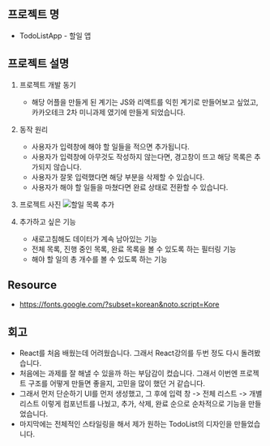  ## 프로젝트 명
- TodoListApp - 할일 앱 

## 프로젝트 설명 
1. 프로젝트 개발 동기
   - 해당 어플을 만들게 된 계기는 JS와 리액트를 익힌 계기로 만들어보고 싶었고, 카카오테크 2차 미니과제 였기에 만들게 되었습니다.
    
2. 동작 원리
    - 사용자가 입력창에 해야 할 일들을 적으면 추가됩니다.
    - 사용자가 입력창에 아무것도 작성하지 않는다면, 경고창이 뜨고 해당 목록은 추가되지 않습니다.
    - 사용자가 잘못 입력했다면 해당 부분을 삭제할 수 있습니다.
    - 사용자가 해야 할 일들을 마쳤다면 완료 상태로 전환할 수 있습니다.
      
3. 프로젝트 사진
![할일 목록 추가](https://github.com/HeHelee/react-todo-list-precourse/assets/119719994/87636f46-89e7-4d99-a09f-b7425c359ceb)

4. 추가하고 싶은 기능
   - 새로고침해도 데이터가 계속 남아있는 기능
   - 전체 목록, 진행 중인 목록, 완료 목록을 볼 수 있도록 하는 필터링 기능
   - 해야 할 일의 총 개수를 볼 수 있도록 하는 기능
     
## Resource
- https://fonts.google.com/?subset=korean&noto.script=Kore

## 회고
- React를 처음 배웠는데 어려웠습니다. 그래서 React강의를 두번 정도 다시 돌려봤습니다.
- 처음에는 과제를 잘 해낼 수 있을까 하는 부담감이 컸습니다. 그래서 이번엔 프로젝트 구조를 어떻게 만들면 좋을지, 고민을 많이 했던 거 같습니다.
- 그래서 먼저 단순하기 UI를 먼저 생성했고, 그 후에 입력 창 -> 전체 리스트 -> 개별 리스트 이렇게 컴포넌트를 나눴고, 추가, 삭제, 완료 순으로 순차적으로 기능을 만들었습니다.
- 마지막에는 전체적인 스타일링을 해서 제가 원하는 TodoList의 디자인을 만들었습니다. 


